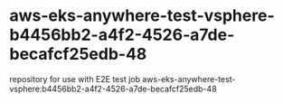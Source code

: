 # aws-eks-anywhere-test-vsphere-b4456bb2-a4f2-4526-a7de-becafcf25edb-48
repository for use with E2E test job aws-eks-anywhere-test-vsphere:b4456bb2-a4f2-4526-a7de-becafcf25edb-48
